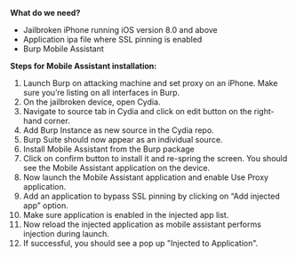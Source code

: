 <b>What do we need?</b>
-	Jailbroken iPhone running iOS version 8.0 and above
-	Application ipa file where SSL pinning is enabled
-	Burp Mobile Assistant

<b>Steps for Mobile Assistant installation:</b>
1.	Launch Burp on attacking machine and set proxy on an iPhone. Make sure you’re listing on all interfaces in Burp.
2.	On the jailbroken device, open Cydia.
3.	Navigate to source tab in Cydia and click on edit button on the right-hand corner.
4.	Add Burp Instance as new source in the Cydia repo. 
5.	Burp Suite should now appear as an individual source.
6.	Install Mobile Assistant from the Burp package 
7.	Click on confirm button to install it and re-spring the screen. You should see the Mobile Assistant application on the device.
8.	Now launch the Mobile Assistant application and enable Use Proxy application.
9.	Add an application to bypass SSL pinning by clicking on “Add injected app” option.
10.	Make sure application is enabled in the injected app list.
11.	Now reload the injected application as mobile assistant performs injection during launch. 
12.	If successful, you should see a pop up "Injected to Application".
  
